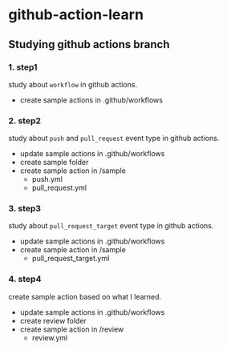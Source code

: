 # github-action-learn

## Studying github actions branch
### 1. step1
  study about `workflow` in github actions.
  - create sample actions in .github/workflows

### 2. step2
  study about `push` and `pull_request` event type in github actions.
  - update sample actions in .github/workflows
  - create sample folder
  - create sample action in /sample
    - push.yml
    - pull_request.yml

### 3. step3
study about `pull_request_target` event type in github actions.
  - update sample actions in .github/workflows
  - create sample action in /sample
    - pull_request_target.yml

### 4. step4
create sample action based on what I learned.
  - update sample actions in .github/workflows
  - create review folder
  - create sample action in /review
    - review.yml